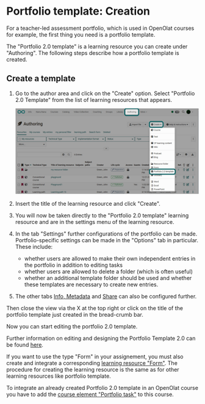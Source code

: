 # Portfolio template: Creation

For a teacher-led assessment portfolio, which is used in OpenOlat courses for example, the first thing you need is a portfolio template.

The "Portfolio 2.0 template" is a learning resource you can create under "Authoring". The following steps describe how a portfolio template is created.

Create a template  
---  
1. Go to the author area and click on the "Create" option. Select "Portfolio 2.0 Template" from the list of learning resources that appears.

    ![Create Portfolio 2.0 template](assets/portfolio_template20_en.jpg)
  
2. Insert the title of the learning resource and click "Create".  

3. You will now be taken directly to the "Portfolio 2.0 template" learning resource and are in the settings menu of the learning resource.
  
4. In the tab "Settings" further configurations of the portfolio can be made. Portfolio-specific settings can be made in the "Options" tab in particular.
These include:

    * whether users are allowed to make their own independent entries in the portfolio in addition to editing tasks
    * whether users are allowed to delete a folder (which is often useful)
    * whether an additional template folder should be used and whether these templates are necessary to create new entries.

6. The other tabs [Info, Metadata](../learningresources/Set_up_info_page.md) and [Share](../learningresources/Access_configuration.md) can also be configured further.  

Then close the view via the X at the top right or click on the title of the portfolio template just created in the bread-crumb bar.

Now you can start editing the portfolio 2.0 template.

Further information on editing and designing the Portfolio Template 2.0 can be found [here](Portfolio_template_Administration_and_editing.md).  
  
If you want to use the type "Form" in your assignement, you must also create and integrate a corresponding [learning resource "Form"](../learningresources/Forms_in_the_ePortfolio_template.md). The procedure for creating the learning resource is the same as for other learning resources like portfolio template.

To integrate an already created Portfolio 2.0 template in an OpenOlat course you have to add the [course element "Portfolio task"](../learningresources/Course_Element_Portfolio_Task.md) to this course.

